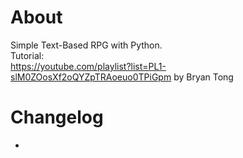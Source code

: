 # About
Simple Text-Based RPG with Python.<br>
Tutorial:<br>
https://youtube.com/playlist?list=PL1-slM0ZOosXf2oQYZpTRAoeuo0TPiGpm by Bryan Tong
<br>
# Changelog
-
